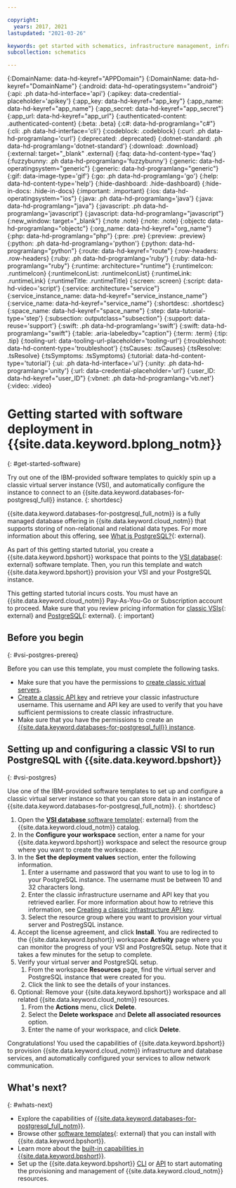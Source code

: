 ```yaml
---

copyright:
  years: 2017, 2021
lastupdated: "2021-03-26"

keywords: get started with schematics, infrastructure management, infrastructure as code, iac, schematics cloud environment, schematics infrastructure, schematics terraform, terraform provider
subcollection: schematics

---
```


{:DomainName: data-hd-keyref="APPDomain"}
{:DomainName: data-hd-keyref="DomainName"}
{:android: data-hd-operatingsystem="android"}
{:api: .ph data-hd-interface='api'}
{:apikey: data-credential-placeholder='apikey'}
{:app_key: data-hd-keyref="app_key"}
{:app_name: data-hd-keyref="app_name"}
{:app_secret: data-hd-keyref="app_secret"}
{:app_url: data-hd-keyref="app_url"}
{:authenticated-content: .authenticated-content}
{:beta: .beta}
{:c#: data-hd-programlang="c#"}
{:cli: .ph data-hd-interface='cli'}
{:codeblock: .codeblock}
{:curl: .ph data-hd-programlang='curl'}
{:deprecated: .deprecated}
{:dotnet-standard: .ph data-hd-programlang='dotnet-standard'}
{:download: .download}
{:external: target="_blank" .external}
{:faq: data-hd-content-type='faq'}
{:fuzzybunny: .ph data-hd-programlang='fuzzybunny'}
{:generic: data-hd-operatingsystem="generic"}
{:generic: data-hd-programlang="generic"}
{:gif: data-image-type='gif'}
{:go: .ph data-hd-programlang='go'}
{:help: data-hd-content-type='help'}
{:hide-dashboard: .hide-dashboard}
{:hide-in-docs: .hide-in-docs}
{:important: .important}
{:ios: data-hd-operatingsystem="ios"}
{:java: .ph data-hd-programlang='java'}
{:java: data-hd-programlang="java"}
{:javascript: .ph data-hd-programlang='javascript'}
{:javascript: data-hd-programlang="javascript"}
{:new_window: target="_blank"}
{:note .note}
{:note: .note}
{:objectc data-hd-programlang="objectc"}
{:org_name: data-hd-keyref="org_name"}
{:php: data-hd-programlang="php"}
{:pre: .pre}
{:preview: .preview}
{:python: .ph data-hd-programlang='python'}
{:python: data-hd-programlang="python"}
{:route: data-hd-keyref="route"}
{:row-headers: .row-headers}
{:ruby: .ph data-hd-programlang='ruby'}
{:ruby: data-hd-programlang="ruby"}
{:runtime: architecture="runtime"}
{:runtimeIcon: .runtimeIcon}
{:runtimeIconList: .runtimeIconList}
{:runtimeLink: .runtimeLink}
{:runtimeTitle: .runtimeTitle}
{:screen: .screen}
{:script: data-hd-video='script'}
{:service: architecture="service"}
{:service_instance_name: data-hd-keyref="service_instance_name"}
{:service_name: data-hd-keyref="service_name"}
{:shortdesc: .shortdesc}
{:space_name: data-hd-keyref="space_name"}
{:step: data-tutorial-type='step'}
{:subsection: outputclass="subsection"}
{:support: data-reuse='support'}
{:swift: .ph data-hd-programlang='swift'}
{:swift: data-hd-programlang="swift"}
{:table: .aria-labeledby="caption"}
{:term: .term}
{:tip: .tip}
{:tooling-url: data-tooling-url-placeholder='tooling-url'}
{:troubleshoot: data-hd-content-type='troubleshoot'}
{:tsCauses: .tsCauses}
{:tsResolve: .tsResolve}
{:tsSymptoms: .tsSymptoms}
{:tutorial: data-hd-content-type='tutorial'}
{:ui: .ph data-hd-interface='ui'}
{:unity: .ph data-hd-programlang='unity'}
{:url: data-credential-placeholder='url'}
{:user_ID: data-hd-keyref="user_ID"}
{:vbnet: .ph data-hd-programlang='vb.net'}
{:video: .video}


# Getting started with software deployment in {{site.data.keyword.bplong_notm}}
{: #get-started-software}

Try out one of the IBM-provided software templates to quickly spin up a classic virtual server instance (VSI), and automatically configure the instance to connect to an {{site.data.keyword.databases-for-postgresql_full}} instance. 
{: shortdesc}

{{site.data.keyword.databases-for-postgresql_full_notm}} is a fully managed database offering in {{site.data.keyword.cloud_notm}} that supports storing of non-relational and relational data types. For more information about this offering, see [What is PostgreSQL?](https://www.ibm.com/cloud/learn/postgresql){: external}. 

As part of this getting started tutorial, you create a {{site.data.keyword.bpshort}} workspace that points to the [VSI database](https://cloud.ibm.com/catalog/content/VSI-database#about){: external} software template. Then, you run this template and watch {{site.data.keyword.bpshort}} provision your VSI and your PostgreSQL instance. 

This getting started tutorial incurs costs. You must have an {{site.data.keyword.cloud_notm}} Pay-As-You-Go or Subscription account to proceed. Make sure that you review pricing information for [classic VSIs](https://cloud.ibm.com/gen1/infrastructure/provision/vs){: external} and [PostgreSQL](https://cloud.ibm.com/catalog/services/databases-for-postgresql){: external}. 
{: important}

## Before you begin
{: #vsi-postgres-prereq}

Before you can use this template, you must complete the following tasks.

- Make sure that you have the permissions to [create classic virtual servers](/docs/virtual-servers?topic=virtual-servers-managing-device-access). 
- [Create a classic API key](/docs/account?topic=account-classic_keys#create-classic-infrastructure-key) and retrieve your classic infastructure username. This username and API key are used to verify that you have sufficient permissions to create classic infrastructure. 
- Make sure that you have the permissions to create an [{{site.data.keyword.databases-for-postgresql_full}} instance](/docs/databases-for-postgresql?topic=cloud-databases-iam). 


## Setting up and configuring a classic VSI to run PostgreSQL with {{site.data.keyword.bpshort}}
{: #vsi-postgres}

Use one of the IBM-provided software templates to set up and configure a classic virtual server instance so that you can store data in an instance of {{site.data.keyword.databases-for-postgresql_full_notm}}. 
{: shortdesc}

1. Open the [**VSI database** software template](https://cloud.ibm.com/catalog/content/VSI-database){: external} from the {{site.data.keyword.cloud_notm}} catalog. 
2. In the **Configure your workspace** section, enter a name for your {{site.data.keyword.bpshort}} workspace and select the resource group where you want to create the workspace.
3. In the **Set the deployment values** section, enter the following information. 
   1. Enter a username and password that you want to use to log in to your PostgreSQL instance. The username must be between 10 and 32 characters long. 
   2. Enter the classic infrastructure username and API key that you retrieved earlier. For more information about how to retrieve this information, see [Creating a classic infrastructure API key](/docs/account?topic=account-classic_keys#create-classic-infrastructure-key). 
   3. Select the resource group where you want to provision your virtual server and PostregSQL instance. 
4. Accept the license agreement, and click **Install**. You are redirected to the {{site.data.keyword.bpshort}} workspace **Activity** page where you can monitor the progress of your VSI and PostgreSQL setup. Note that it takes a few minutes for the setup to complete. 
5. Verify your virtual server and PostgreSQL setup. 
   1. From the workspace **Resources** page, find the virtual server and PostgreSQL instance that were created for you. 
   2. Click the link to see the details of your instances. 
6. Optional: Remove your {{site.data.keyword.bpshort}} workspace and all related {{site.data.keyword.cloud_notm}} resources. 
   1. From the **Actions** menu, click **Delete**. 
   2. Select the **Delete workspace** and **Delete all associated resources** option.
   3. Enter the name of your workspace, and click **Delete**. 

Congratulations! You used the capabilities of {{site.data.keyword.bpshort}} to provision {{site.data.keyword.cloud_notm}} infrastructure and database services, and automatically configured your services to allow network communication. 

## What's next? 
{: #whats-next}

- Explore the capabilities of [{{site.data.keyword.databases-for-postgresql_full_notm}}](/docs/databases-for-postgresql?topic=databases-for-postgresql-getting-started).
- Browse other [software templates](https://cloud.ibm.com/catalog#software){: external} that you can install with {{site.data.keyword.bpshort}}.  
- Learn more about the [built-in capabilities in {{site.data.keyword.bpshort}}](/docs/schematics?topic=schematics-about-schematics).  
- Set up the {{site.data.keyword.bpshort}} [CLI](/docs/schematics?topic=schematics-setup-cli) or [API](/docs/schematics?topic=schematics-setup-api) to start automating the provisioning and management of {{site.data.keyword.cloud_notm}} resources. 


